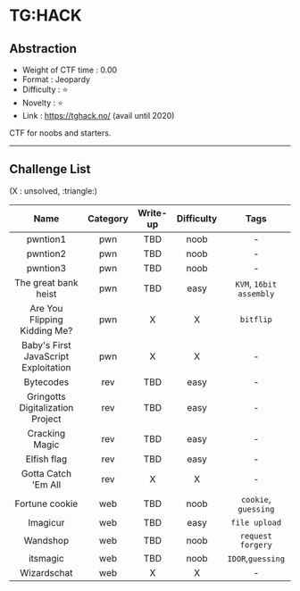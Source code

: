 # TG:HACK

## Abstraction

- Weight of CTF time : 0.00
- Format : Jeopardy
- Difficulty : :star: 
- Novelty : :star: 
- Link : <https://tghack.no/> (avail until 2020)

CTF for noobs and starters.



---

## Challenge List

(X : unsolved, :triangle:)

|                 Name                 | Category | Write-up | Difficulty |          Tags           |
| :----------------------------------: | :------: | :------: | :--------: | :---------------------: |
|               pwntion1               |   pwn    |   TBD    |    noob    |            -            |
|               pwntion2               |   pwn    |   TBD    |    noob    |            -            |
|               pwntion3               |   pwn    |   TBD    |    noob    |            -            |
|         The great bank heist         |   pwn    |   TBD    |    easy    | `KVM`, `16bit assembly` |
|     Are You Flipping Kidding Me?     |   pwn    |    X     |     X      |        `bitflip`        |
| Baby's First JavaScript Exploitation |   pwn    |    X     |     X      |            -            |
|              Bytecodes               |   rev    |   TBD    |    easy    |            -            |
|   Gringotts Digitalization Project   |   rev    |   TBD    |    easy    |            -            |
|            Cracking Magic            |   rev    |   TBD    |    easy    |            -            |
|             Elfish flag              |   rev    |   TBD    |    easy    |            -            |
|         Gotta Catch 'Em All          |   rev    |    X     |     X      |            -            |
|            Fortune cookie            |   web    |   TBD    |    noob    |  `cookie`, `guessing`   |
|               Imagicur               |   web    |   TBD    |    easy    |      `file upload`      |
|               Wandshop               |   web    |   TBD    |    noob    |    `request forgery`    |
|               itsmagic               |   web    |   TBD    |    noob    |    `IDOR`,`guessing`    |
|             Wizardschat              |   web    |    X     |     X      |            -            |